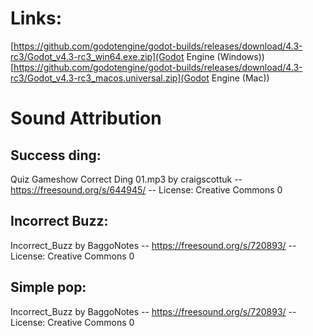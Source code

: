 # Links:

[https://github.com/godotengine/godot-builds/releases/download/4.3-rc3/Godot_v4.3-rc3_win64.exe.zip](Godot Engine (Windows))
[https://github.com/godotengine/godot-builds/releases/download/4.3-rc3/Godot_v4.3-rc3_macos.universal.zip](Godot Engine (Mac))



# Sound Attribution

## Success ding:
Quiz Gameshow Correct Ding 01.mp3 by craigscottuk -- https://freesound.org/s/644945/ -- License: Creative Commons 0

## Incorrect Buzz:
Incorrect_Buzz by BaggoNotes -- https://freesound.org/s/720893/ -- License: Creative Commons 0

## Simple pop:
Incorrect_Buzz by BaggoNotes -- https://freesound.org/s/720893/ -- License: Creative Commons 0
